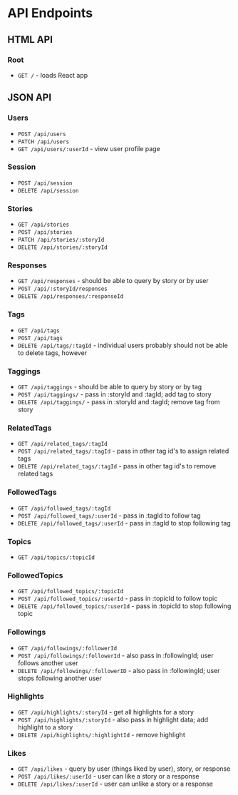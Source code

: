 # API Endpoints

## HTML API

### Root

- `GET /` - loads React app

## JSON API

### Users
- `POST /api/users`
- `PATCH /api/users`
- `GET /api/users/:userId` - view user profile page

### Session
- `POST /api/session`
- `DELETE /api/session`

### Stories
- `GET /api/stories`
- `POST /api/stories`
- `PATCH /api/stories/:storyId`
- `DELETE /api/stories/:storyId`

### Responses
- `GET /api/responses` - should be able to query by story or by user
- `POST /api/:storyId/responses`
- `DELETE /api/responses/:responseId`

### Tags
- `GET /api/tags`
- `POST /api/tags`
- `DELETE /api/tags/:tagId` - individual users probably should not be able to delete tags, however

### Taggings
- `GET /api/taggings` - should be able to query by story or by tag
- `POST /api/taggings/` - pass in :storyId and :tagId; add tag to story
- `DELETE /api/taggings/` - pass in :storyId and :tagId; remove tag from story

### RelatedTags
- `GET /api/related_tags/:tagId`
- `POST /api/related_tags/:tagId` - pass in other tag id's to assign related tags
- `DELETE /api/related_tags/:tagId` - pass in other tag id's to remove related tags

### FollowedTags
- `GET /api/followed_tags/:tagId`
- `POST /api/followed_tags/:userId` - pass in :tagId to follow tag
- `DELETE /api/followed_tags/:userId` - pass in :tagId to stop following tag

### Topics
- `GET /api/topics/:topicId`

### FollowedTopics
- `GET /api/followed_topics/:topicId`
- `POST /api/followed_topics/:userId` - pass in :topicId to follow topic
- `DELETE /api/followed_topics/:userId` - pass in :topicId to stop following topic

### Followings
- `GET /api/followings/:followerId`
- `POST /api/followings/:followerId` - also pass in :followingId; user follows another user
- `DELETE /api/followings/:followerID` - also pass in :followingId; user stops following another user

### Highlights
- `GET /api/highlights/:storyId` - get all highlights for a story
- `POST /api/highlights/:storyId` - also pass in highlight data; add highlight to a story
- `DELETE /api/highlights/:highlightId` - remove highlight

### Likes
- `GET /api/likes` - query by user (things liked by user), story, or response
- `POST /api/likes/:userId` - user can like a story or a response
- `DELETE /api/likes/:userId` - user can unlike a story or a response
